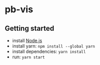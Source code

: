 # pb-vis

## Getting started
- install [Node.js](https://nodejs.org/ "Node.js")
- install yarn: `npm install --global yarn`
- install dependencies: `yarn install`
- run: `yarn start`
